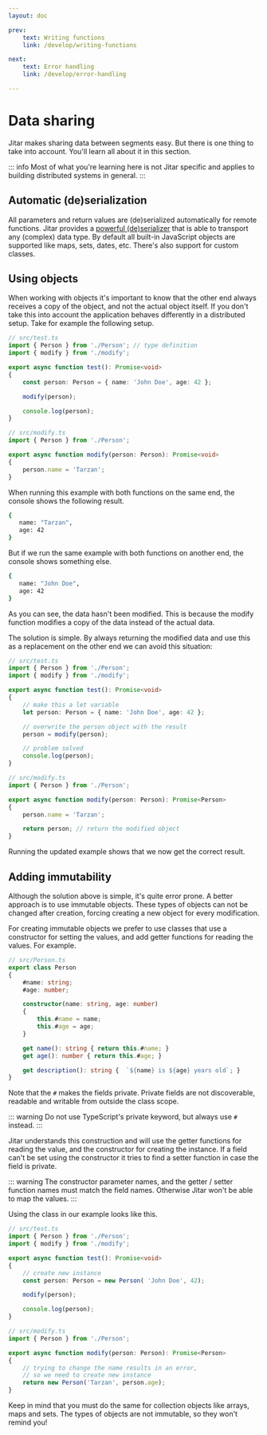 ```yaml
---
layout: doc

prev:
    text: Writing functions
    link: /develop/writing-functions

next:
    text: Error handling
    link: /develop/error-handling

---
```


# Data sharing

Jitar makes sharing data between segments easy. But there is one thing to take into account. You'll learn all about it in this section.

::: info 
Most of what you're learning here is not Jitar specific and applies to building distributed systems in general.
:::

## Automatic (de)serialization

All parameters and return values are (de)serialized automatically for remote functions. Jitar provides a [powerful (de)serializer](../internals/data-serialization) that is able to transport any (complex) data type. By default all built-in JavaScript objects are supported like maps, sets, dates, etc. There's also support for custom classes.

## Using objects
When working with objects it's important to know that the other end always receives a copy of the object, and not the actual object itself. If you don't take this into account the application behaves differently in a distributed setup. Take for example the following setup.

```ts
// src/test.ts
import { Person } from './Person'; // type definition
import { modify } from './modify';

export async function test(): Promise<void>
{
    const person: Person = { name: 'John Doe', age: 42 };

    modify(person);

    console.log(person);
}
```

```ts
// src/modify.ts
import { Person } from './Person';

export async function modify(person: Person): Promise<void>
{
    person.name = 'Tarzan';
}
```

When running this example with both functions on the same end, the console shows the following result.

```bash
{
   name: "Tarzan",
   age: 42
}
```

But if we run the same example with both functions on another end, the console shows something else.

```bash
{
   name: "John Doe",
   age: 42
}
```

As you can see, the data hasn't been modified. This is because the modify function modifies a copy of the data instead of the actual data.

The solution is simple. By always returning the modified data and use this as a replacement on the other end we can avoid this situation:

```ts
// src/test.ts
import { Person } from './Person';
import { modify } from './modify';

export async function test(): Promise<void>
{
    // make this a let variable
    let person: Person = { name: 'John Doe', age: 42 };

    // overwrite the person object with the result
    person = modify(person);

    // problem solved
    console.log(person);
}
```

```ts
// src/modify.ts
import { Person } from './Person';

export async function modify(person: Person): Promise<Person>
{
    person.name = 'Tarzan';

    return person; // return the modified object
}
```

Running the updated example shows that we now get the correct result.

## Adding immutability

Although the solution above is simple, it's quite error prone. A better approach is to use immutable objects. These types of objects can not be changed after creation, forcing creating a new object for every modification.

For creating immutable objects we prefer to use classes that use a constructor for setting the values, and add getter functions for reading the values. For example.

```ts
// src/Person.ts
export class Person
{
    #name: string;
    #age: number;

    constructor(name: string, age: number)
    {
        this.#name = name;
        this.#age = age;
    }

    get name(): string { return this.#name; }
    get age(): number { return this.#age; }

    get description(): string {  `${name} is ${age} years old`; }
}
```

Note that the `#` makes the fields private. Private fields are not discoverable, readable and writable from outside the class scope.

::: warning 
Do not use TypeScript's private keyword, but always use `#` instead.
:::

Jitar understands this construction and will use the getter functions for reading the value, and the constructor for creating the instance. If a field can't be set using the constructor it tries to find a setter function in case the field is private.

::: warning
The constructor parameter names, and the getter / setter function names must match the field names. Otherwise Jitar won't be able to map the values.
:::

Using the class in our example looks like this.

```ts
// src/test.ts
import { Person } from './Person';
import { modify } from './modify';

export async function test(): Promise<void>
{
    // create new instance
    const person: Person = new Person( 'John Doe', 42);

    modify(person);

    console.log(person);
}
```

```ts
// src/modify.ts
import { Person } from './Person';

export async function modify(person: Person): Promise<Person>
{
    // trying to change the name results in an error,
    // so we need to create new instance
    return new Person('Tarzan', person.age);
}
```

Keep in mind that you must do the same for collection objects like arrays, maps and sets. The types of objects are not immutable, so they won't remind you!
